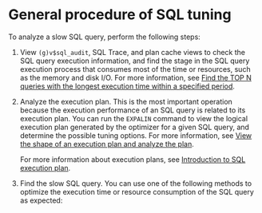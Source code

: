 General procedure of SQL tuning 
====================================================



To analyze a slow SQL query, perform the following steps:

1. View `(g)v$sql_audit`, SQL Trace, and plan cache views to check the SQL query execution information, and find the stage in the SQL query execution process that consumes most of the time or resources, such as the memory and disk I/O. For more information, see [Find the TOP N queries with the longest execution time within a specified period](/en-US/12.sql-tuning-guide/4.sql-tuning/3.monitor-the-sql-execution-performance/4.examples-of-sql-performance-analysis/8.find-the-top-n-queries-with-the-longest-execution-time-within-a-specified-period.md).

   

2. Analyze the execution plan. This is the most important operation because the execution performance of an SQL query is related to its execution plan. You can run the `EXPALIN` command to view the logical execution plan generated by the optimizer for a given SQL query, and determine the possible tuning options. For more information, see [View the shape of an execution plan and analyze the plan](/en-US/12.sql-tuning-guide/4.sql-tuning/3.monitor-the-sql-execution-performance/4.examples-of-sql-performance-analysis/3.view-the-shape-of-an-execution-plan-and-analyze-the-plan.md). 

   For more information about execution plans, see [Introduction to SQL execution plan](/en-US/12.sql-tuning-guide/2.sql-execution-plan/1.introduction-to-sql-execution-plan.md).
   

3. Find the slow SQL query. You can use one of the following methods to optimize the execution time or resource consumption of the SQL query as expected:

   








